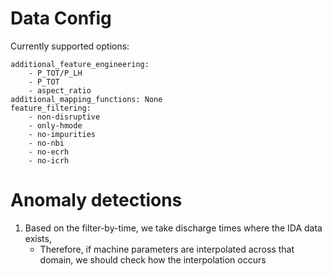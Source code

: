 # Data Config 

Currently supported options: 


```
additional_feature_engineering: 
    - P_TOT/P_LH
    - P_TOT 
    - aspect_ratio 
additional_mapping_functions: None
feature_filtering: 
    - non-disruptive
    - only-hmode
    - no-impurities
    - no-nbi
    - no-ecrh
    - no-icrh
```

# Anomaly detections

1. Based on the filter-by-time, we take discharge times where the IDA data exists, 
    - Therefore, if machine parameters are interpolated across that domain, we should check how the interpolation occurs


